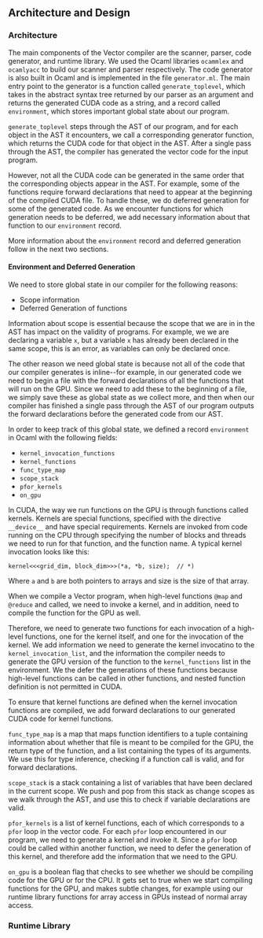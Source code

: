 ## Architecture and Design

### Architecture

The main components of the Vector compiler are the scanner, parser, code generator,
and runtime library. We used the Ocaml libraries `ocammlex` and 
`ocamlyacc` to build our scanner and parser respectively.  The code generator
is also built in Ocaml and is implemented in the file `generator.ml`.  The main
entry point to the generator is a function called `generate_toplevel`, which takes
in the abstract syntax tree returned by our parser as an argument and returns
the generated CUDA code as a string, and a record called `environment`, which 
stores important global state about our program.  

`generate_toplevel` steps through the AST of our program, and for each object
in the AST it encounters, we call a corresponding generator function, which
returns the CUDA code for that object in the AST.  After a single
pass through the AST, the compiler has generated the vector code for the input 
program.

However, not all the CUDA code can be generated in the same order that the
corresponding objects appear in the AST.  For example, some of the functions
require forward declarations that need to appear at the beginning of the compiled
CUDA file.  To handle these, we do deferred generation for some of the generated
code.  As we encounter functions for which generation needs to be deferred,
we add necessary information about that function to our `environment` record.

More information about the `environment` record and deferred generation follow
in the next two sections.

#### Environment and Deferred Generation

We need to store global state in our compiler for the following reasons:

* Scope information
* Deferred Generation of functions

Information about scope is essential because the scope that we are in in the AST
has impact on the validity of programs.  For example, we we are declaring a variable
`x`, but a variable `x` has already been declared in the same scope, this is an error,
as variables can only be declared once.

The other reason we need global state is because not all of the code that our
compiler generates is inline--for example, in our generated code we need to begin
a file with the forward declarations of all the functions that will run on the
GPU.  Since we need to add these to the beginning of a file, we simply save
these as global state as we collect more, and then when our compiler has finished
a single pass through the AST of our program outputs the forward declarations before
the generated code from our AST.

In order to keep track of this global state, we defined a record `environment`
in Ocaml with the following fields:

*  `kernel_invocation_functions`
*  `kernel_functions`
*  `func_type_map`
*  `scope_stack`
*  `pfor_kernels`
*  `on_gpu`

In CUDA, the way we run functions on the GPU is through functions called
kernels.  Kernels are special functions, specified with the directive `__device__`
and have special requirements.  Kernels are invoked from code running on the CPU
through specifying the number of blocks and threads we need to run for that function,
and the function name.  A typical kernel invocation looks like this:


    kernel<<<grid_dim, block_dim>>>(*a, *b, size);  // *)

Where `a` and `b` are both pointers to arrays and size is the size of that array.

When we compile a Vector program, when high-level functions `@map` and `@reduce`
and called, we need to invoke a kernel, and in addition, need to compile the
function for the GPU as well.

Therefore, we need to generate two functions for each invocation of a high-level
functions, one for the kernel itself, and one for the invocation of the kernel.
We add information we need to generate the kernel invocatino to the 
`kernel_invocation_list`, and the information the compiler needs to generate
the GPU version of the function to the `kernel_functions` list in the 
environment. We the defer the generations of these functions because high-level
functions can be called in other functions, and nested function definition
is not permitted in CUDA.

To ensure that kernel functions are defined when the kernel invocation functions
are compiled, we add forward declarations to our generated CUDA code for kernel
functions.

`func_type_map` is a map that maps function identifiers to a tuple containing
information about whether that file is meant to be compiled for the GPU, the
return type of the function, and a list containing the types of its arguments.
We use this for type inference, checking if a function call is valid, and for
forward declarations.

`scope_stack` is a stack containing a list of variables that have been declared
in the current scope.  We push and pop from this stack as change scopes as we
walk through the AST, and use this to check if variable declarations are valid.

`pfor_kernels` is a list of kernel functions, each of which corresponds to
a `pfor` loop in the vector code. For each `pfor` loop encountered in our program,
we need to generate a kernel and invoke it.  Since a `pfor` loop could be called
within another function, we need to defer the generation of this kernel, and
therefore add the information that we need to the GPU.

`on_gpu` is a boolean flag that checks to see whether we should be compiling
code for the GPU or for the CPU.  It gets set to true when we start compiling
functions for the GPU, and makes subtle changes, for example using our runtime
library functions for array access in GPUs instead of normal array access.

### Runtime Library
